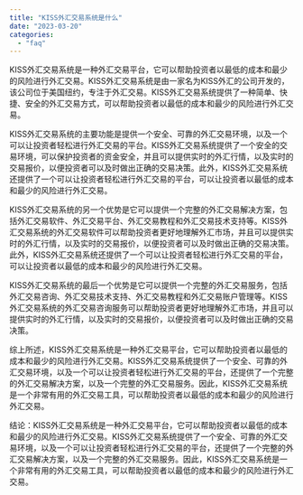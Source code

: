 ```yaml
---
title: "KISS外汇交易系统是什么"
date: "2023-03-20"
categories: 
  - "faq"
---
```


KISS外汇交易系统是一种外汇交易平台，它可以帮助投资者以最低的成本和最少的风险进行外汇交易。KISS外汇交易系统是由一家名为KISS外汇的公司开发的，该公司位于美国纽约，专注于外汇交易。KISS外汇交易系统提供了一种简单、快捷、安全的外汇交易方式，可以帮助投资者以最低的成本和最少的风险进行外汇交易。

KISS外汇交易系统的主要功能是提供一个安全、可靠的外汇交易环境，以及一个可以让投资者轻松进行外汇交易的平台。KISS外汇交易系统提供了一个安全的交易环境，可以保护投资者的资金安全，并且可以提供实时的外汇行情，以及实时的交易报价，以便投资者可以及时做出正确的交易决策。此外，KISS外汇交易系统还提供了一个可以让投资者轻松进行外汇交易的平台，可以让投资者以最低的成本和最少的风险进行外汇交易。

KISS外汇交易系统的另一个优势是它可以提供一个完整的外汇交易解决方案，包括外汇交易软件、外汇交易平台、外汇交易教程和外汇交易技术支持等。KISS外汇交易系统的外汇交易软件可以帮助投资者更好地理解外汇市场，并且可以提供实时的外汇行情，以及实时的交易报价，以便投资者可以及时做出正确的交易决策。此外，KISS外汇交易系统还提供了一个可以让投资者轻松进行外汇交易的平台，可以让投资者以最低的成本和最少的风险进行外汇交易。

KISS外汇交易系统的最后一个优势是它可以提供一个完整的外汇交易服务，包括外汇交易咨询、外汇交易技术支持、外汇交易教程和外汇交易账户管理等。KISS外汇交易系统的外汇交易咨询服务可以帮助投资者更好地理解外汇市场，并且可以提供实时的外汇行情，以及实时的交易报价，以便投资者可以及时做出正确的交易决策。

综上所述，KISS外汇交易系统是一种外汇交易平台，它可以帮助投资者以最低的成本和最少的风险进行外汇交易。KISS外汇交易系统提供了一个安全、可靠的外汇交易环境，以及一个可以让投资者轻松进行外汇交易的平台，还提供了一个完整的外汇交易解决方案，以及一个完整的外汇交易服务。因此，KISS外汇交易系统是一个非常有用的外汇交易工具，可以帮助投资者以最低的成本和最少的风险进行外汇交易。

结论：KISS外汇交易系统是一种外汇交易平台，它可以帮助投资者以最低的成本和最少的风险进行外汇交易。KISS外汇交易系统提供了一个安全、可靠的外汇交易环境，以及一个可以让投资者轻松进行外汇交易的平台，还提供了一个完整的外汇交易解决方案，以及一个完整的外汇交易服务。因此，KISS外汇交易系统是一个非常有用的外汇交易工具，可以帮助投资者以最低的成本和最少的风险进行外汇交易。
